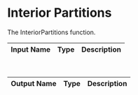 

# Interior Partitions

The InteriorPartitions function.

|Input Name|Type|Description|
|---|---|---|


<br>

|Output Name|Type|Description|
|---|---|---|

